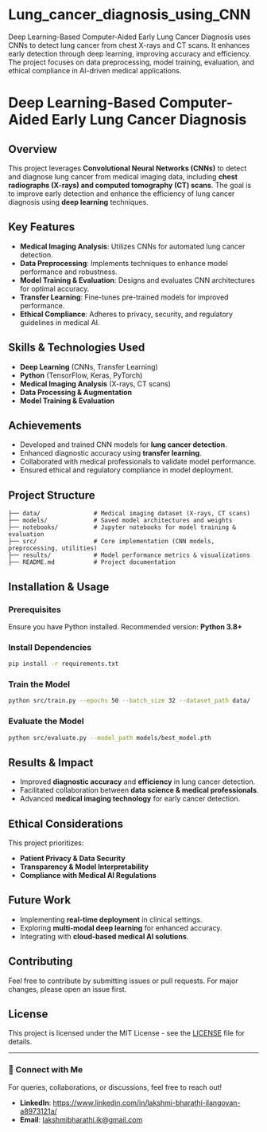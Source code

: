 # Lung_cancer_diagnosis_using_CNN
Deep Learning-Based Computer-Aided Early Lung Cancer Diagnosis uses CNNs to detect lung cancer from chest X-rays and CT scans. It enhances early detection through deep learning, improving accuracy and efficiency. The project focuses on data preprocessing, model training, evaluation, and ethical compliance in AI-driven medical applications.
# Deep Learning-Based Computer-Aided Early Lung Cancer Diagnosis

## Overview
This project leverages **Convolutional Neural Networks (CNNs)** to detect and diagnose lung cancer from medical imaging data, including **chest radiographs (X-rays) and computed tomography (CT) scans**. The goal is to improve early detection and enhance the efficiency of lung cancer diagnosis using **deep learning** techniques.

## Key Features
- **Medical Imaging Analysis**: Utilizes CNNs for automated lung cancer detection.
- **Data Preprocessing**: Implements techniques to enhance model performance and robustness.
- **Model Training & Evaluation**: Designs and evaluates CNN architectures for optimal accuracy.
- **Transfer Learning**: Fine-tunes pre-trained models for improved performance.
- **Ethical Compliance**: Adheres to privacy, security, and regulatory guidelines in medical AI.

## Skills & Technologies Used
- **Deep Learning** (CNNs, Transfer Learning)
- **Python** (TensorFlow, Keras, PyTorch)
- **Medical Imaging Analysis** (X-rays, CT scans)
- **Data Processing & Augmentation**
- **Model Training & Evaluation**

## Achievements
- Developed and trained CNN models for **lung cancer detection**.
- Enhanced diagnostic accuracy using **transfer learning**.
- Collaborated with medical professionals to validate model performance.
- Ensured ethical and regulatory compliance in model deployment.

## Project Structure
```
├── data/               # Medical imaging dataset (X-rays, CT scans)
├── models/             # Saved model architectures and weights
├── notebooks/          # Jupyter notebooks for model training & evaluation
├── src/                # Core implementation (CNN models, preprocessing, utilities)
├── results/            # Model performance metrics & visualizations
├── README.md           # Project documentation
```

## Installation & Usage
### Prerequisites
Ensure you have Python installed. Recommended version: **Python 3.8+**

### Install Dependencies
```bash
pip install -r requirements.txt
```

### Train the Model
```bash
python src/train.py --epochs 50 --batch_size 32 --dataset_path data/
```

### Evaluate the Model
```bash
python src/evaluate.py --model_path models/best_model.pth
```

## Results & Impact
- Improved **diagnostic accuracy** and **efficiency** in lung cancer detection.
- Facilitated collaboration between **data science & medical professionals**.
- Advanced **medical imaging technology** for early cancer detection.

## Ethical Considerations
This project prioritizes:
- **Patient Privacy & Data Security**
- **Transparency & Model Interpretability**
- **Compliance with Medical AI Regulations**

## Future Work
- Implementing **real-time deployment** in clinical settings.
- Exploring **multi-modal deep learning** for enhanced accuracy.
- Integrating with **cloud-based medical AI solutions**.

## Contributing
Feel free to contribute by submitting issues or pull requests. For major changes, please open an issue first.

## License
This project is licensed under the MIT License - see the [LICENSE](LICENSE) file for details.

---
### 📩 Connect with Me
For queries, collaborations, or discussions, feel free to reach out!
- **LinkedIn**: https://www.linkedin.com/in/lakshmi-bharathi-ilangovan-a8973121a/
- **Email**: lakshmibharathi.ik@gmail.com

